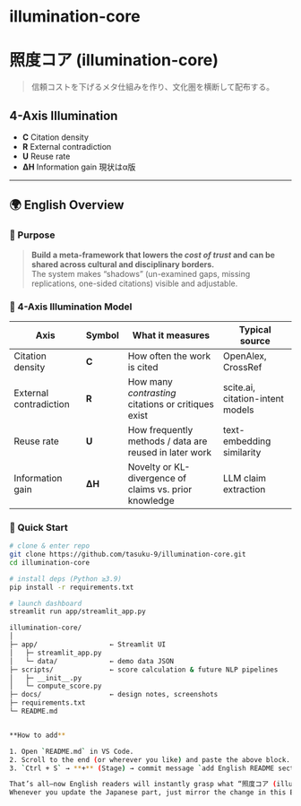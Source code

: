 # illumination-core
# 照度コア (illumination-core)

> 信頼コストを下げるメタ仕組みを作り、文化圏を横断して配布する。

## 4-Axis Illumination
- **C** Citation density  
- **R** External contradiction  
- **U** Reuse rate  
- **ΔH** Information gain
現状はα版
---

## 🌍 English Overview

### 🎯 Purpose

> **Build a meta-framework that lowers the *cost of trust* and can be shared across cultural and disciplinary borders.**  
> The system makes “shadows” (un-examined gaps, missing replications, one-sided citations) visible and adjustable.

### 🔧 4-Axis Illumination Model

| Axis | Symbol | What it measures | Typical source |
|------|--------|------------------|----------------|
| Citation density | **C** | How often the work is cited | OpenAlex, CrossRef |
| External contradiction | **R** | How many *contrasting* citations or critiques exist | scite.ai, citation-intent models |
| Reuse rate | **U** | How frequently methods / data are reused in later work | text-embedding similarity |
| Information gain | **ΔH** | Novelty or KL-divergence of claims vs. prior knowledge | LLM claim extraction |

### 🚀 Quick Start

```bash
# clone & enter repo
git clone https://github.com/tasuku-9/illumination-core.git
cd illumination-core

# install deps (Python ≥3.9)
pip install -r requirements.txt

# launch dashboard
streamlit run app/streamlit_app.py

illumination-core/
│
├─ app/                  ← Streamlit UI
│   ├─ streamlit_app.py
│   └─ data/             ← demo data JSON
├─ scripts/              ← score calculation & future NLP pipelines
│   ├─ __init__.py
│   └─ compute_score.py
├─ docs/                 ← design notes, screenshots
├─ requirements.txt
└─ README.md


**How to add**

1. Open `README.md` in VS Code.  
2. Scroll to the end (or wherever you like) and paste the above block.  
3. `Ctrl + S` → **+** (Stage) → commit message `add English README section` → ✔ Commit → 🔄 Push.

That’s all—now English readers will instantly grasp what “照度コア (illumination-core)” does.  
Whenever you update the Japanese part, just mirror the change in this English block. Good luck and ping me anytime you want more polish!

